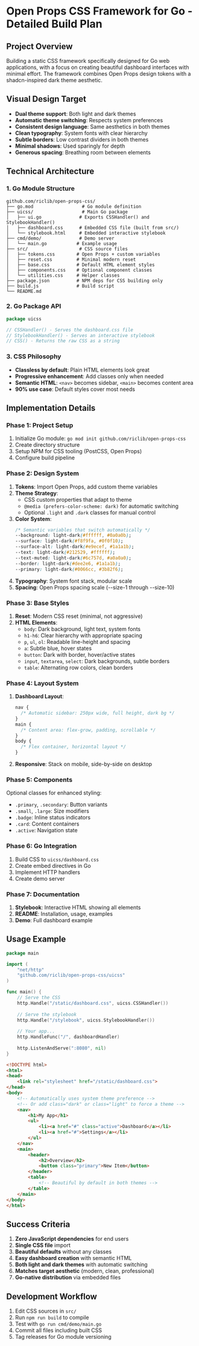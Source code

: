 # Open Props CSS Framework for Go - Detailed Build Plan

## Project Overview
Building a static CSS framework specifically designed for Go web applications, with a focus on creating beautiful dashboard interfaces with minimal effort. The framework combines Open Props design tokens with a shadcn-inspired dark theme aesthetic.

## Visual Design Target
- **Dual theme support**: Both light and dark themes
- **Automatic theme switching**: Respects system preferences
- **Consistent design language**: Same aesthetics in both themes
- **Clean typography**: System fonts with clear hierarchy
- **Subtle borders**: Low contrast dividers in both themes
- **Minimal shadows**: Used sparingly for depth
- **Generous spacing**: Breathing room between elements

## Technical Architecture

### 1. Go Module Structure
```
github.com/riclib/open-props-css/
├── go.mod                  # Go module definition
├── uicss/                  # Main Go package
│   ├── ui.go              # Exports CSSHandler() and StylebookHandler()
│   ├── dashboard.css      # Embedded CSS file (built from src/)
│   └── stylebook.html     # Embedded interactive stylebook
├── cmd/demo/              # Demo server
│   └── main.go           # Example usage
├── src/                   # CSS source files
│   ├── tokens.css        # Open Props + custom variables
│   ├── reset.css         # Minimal modern reset
│   ├── base.css          # Default HTML element styles
│   ├── components.css    # Optional component classes
│   └── utilities.css     # Helper classes
├── package.json          # NPM deps for CSS building only
├── build.js              # Build script
└── README.md
```

### 2. Go Package API
```go
package uicss

// CSSHandler() - Serves the dashboard.css file
// StylebookHandler() - Serves an interactive stylebook
// CSS() - Returns the raw CSS as a string
```

### 3. CSS Philosophy
- **Classless by default**: Plain HTML elements look great
- **Progressive enhancement**: Add classes only when needed
- **Semantic HTML**: `<nav>` becomes sidebar, `<main>` becomes content area
- **90% use case**: Default styles cover most needs

## Implementation Details

### Phase 1: Project Setup
1. Initialize Go module: `go mod init github.com/riclib/open-props-css`
2. Create directory structure
3. Setup NPM for CSS tooling (PostCSS, Open Props)
4. Configure build pipeline

### Phase 2: Design System
1. **Tokens**: Import Open Props, add custom theme variables
2. **Theme Strategy**:
   - CSS custom properties that adapt to theme
   - `@media (prefers-color-scheme: dark)` for automatic switching
   - Optional `.light` and `.dark` classes for manual control
3. **Color System**:
   ```css
   /* Semantic variables that switch automatically */
   --background: light-dark(#ffffff, #0a0a0b);
   --surface: light-dark(#f8f9fa, #0f0f10);
   --surface-alt: light-dark(#e9ecef, #1a1a1b);
   --text: light-dark(#212529, #ffffff);
   --text-muted: light-dark(#6c757d, #a0a0a0);
   --border: light-dark(#dee2e6, #1a1a1b);
   --primary: light-dark(#0066cc, #3b82f6);
   ```
4. **Typography**: System font stack, modular scale
5. **Spacing**: Open Props spacing scale (--size-1 through --size-10)

### Phase 3: Base Styles
1. **Reset**: Modern CSS reset (minimal, not aggressive)
2. **HTML Elements**:
   - `body`: Dark background, light text, system fonts
   - `h1-h6`: Clear hierarchy with appropriate spacing
   - `p`, `ul`, `ol`: Readable line-height and spacing
   - `a`: Subtle blue, hover states
   - `button`: Dark with border, hover/active states
   - `input`, `textarea`, `select`: Dark backgrounds, subtle borders
   - `table`: Alternating row colors, clean borders

### Phase 4: Layout System
1. **Dashboard Layout**:
   ```css
   nav {
     /* Automatic sidebar: 250px wide, full height, dark bg */
   }
   main {
     /* Content area: flex-grow, padding, scrollable */
   }
   body {
     /* Flex container, horizontal layout */
   }
   ```
2. **Responsive**: Stack on mobile, side-by-side on desktop

### Phase 5: Components
Optional classes for enhanced styling:
- `.primary`, `.secondary`: Button variants
- `.small`, `.large`: Size modifiers
- `.badge`: Inline status indicators
- `.card`: Content containers
- `.active`: Navigation state

### Phase 6: Go Integration
1. Build CSS to `uicss/dashboard.css`
2. Create embed directives in Go
3. Implement HTTP handlers
4. Create demo server

### Phase 7: Documentation
1. **Stylebook**: Interactive HTML showing all elements
2. **README**: Installation, usage, examples
3. **Demo**: Full dashboard example

## Usage Example
```go
package main

import (
    "net/http"
    "github.com/riclib/open-props-css/uicss"
)

func main() {
    // Serve the CSS
    http.Handle("/static/dashboard.css", uicss.CSSHandler())
    
    // Serve the stylebook
    http.Handle("/stylebook", uicss.StylebookHandler())
    
    // Your app...
    http.HandleFunc("/", dashboardHandler)
    
    http.ListenAndServe(":8080", nil)
}
```

```html
<!DOCTYPE html>
<html>
<head>
    <link rel="stylesheet" href="/static/dashboard.css">
</head>
<body>
    <!-- Automatically uses system theme preference -->
    <!-- Or add class="dark" or class="light" to force a theme -->
    <nav>
        <h1>My App</h1>
        <ul>
            <li><a href="#" class="active">Dashboard</a></li>
            <li><a href="#">Settings</a></li>
        </ul>
    </nav>
    <main>
        <header>
            <h2>Overview</h2>
            <button class="primary">New Item</button>
        </header>
        <table>
            <!-- Beautiful by default in both themes -->
        </table>
    </main>
</body>
</html>
```

## Success Criteria
1. **Zero JavaScript dependencies** for end users
2. **Single CSS file** import
3. **Beautiful defaults** without any classes
4. **Easy dashboard creation** with semantic HTML
5. **Both light and dark themes** with automatic switching
6. **Matches target aesthetic** (modern, clean, professional)
7. **Go-native distribution** via embedded files

## Development Workflow
1. Edit CSS sources in `src/`
2. Run `npm run build` to compile
3. Test with `go run cmd/demo/main.go`
4. Commit all files including built CSS
5. Tag releases for Go module versioning